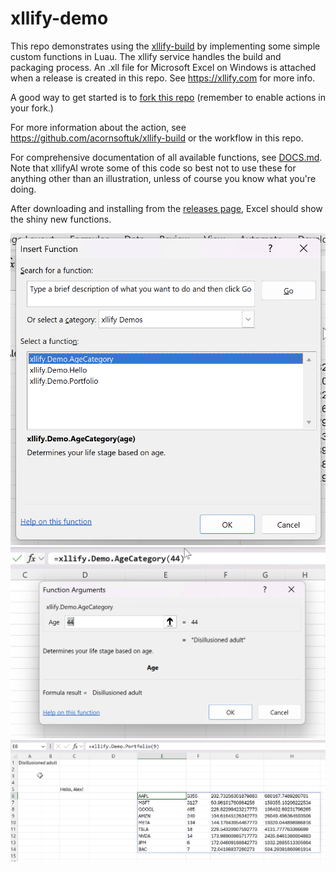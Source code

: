 # xllify-demo

This repo demonstrates using the [xllify-build](https://github.com/marketplace/actions/xllify-build) by implementing some simple custom functions in Luau. The xllify service handles the build and packaging process. An .xll file for Microsoft Excel on Windows is attached when a release is created in this repo. See https://xllify.com for more info.

A good way to get started is to [fork this repo](https://github.com/acornsoftuk/xllify-demo/fork) (remember to enable actions in your fork.)

For more information about the action, see https://github.com/acornsoftuk/xllify-build or the workflow in this repo.

For comprehensive documentation of all available functions, see [DOCS.md](./DOCS.md). Note that xllifyAI wrote some of this code so best not to use these for anything other than an illustration, unless of course you know what you're doing.

After downloading and installing from the [releases page](https://github.com/acornsoftuk/xllify-demo/releases/latest), Excel should show the shiny new functions.

![Insert function](./screenshots/insert.png)
![Function preview](./screenshots/preview.png)
![All](./screenshots/all.png)
